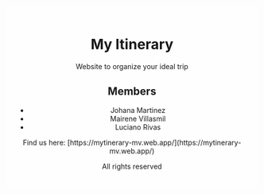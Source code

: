 <!DOCTYPE html>
<html>
<head>
    <meta charset="UTF-8">
    <title>MyTinerary</title>
</head>
<body>
<div style="background-image: url('https://firebasestorage.googleapis.com/v0/b/mytinerary-mv.appspot.com/o/viaja.jpg?alt=media&token=caf5b557-b90d-4255-a4b8-4412246512af'); background-size: cover; background-position: center; height: 300px;">
    <div style="display: flex; flex-direction: column; justify-content: center; align-items: center; height: 100%;">
        <div style="background-color: rgba(255, 255, 255, 0.8); padding: 20px; text-align: center;">
            <h1>My Itinerary</h1>
            <p>Website to organize your ideal trip</p>
            <h2>Members</h2>
            <ul>
                <li>Johana Martinez</li>
                <li>Mairene Villasmil</li>
                <li>Luciano Rivas</li>
            </ul>
            <p>Find us here: [https://mytinerary-mv.web.app/](https://mytinerary-mv.web.app/)</p>
            <p>All rights reserved</p>
        </div>
    </div>
</div>
</body>
</html>
